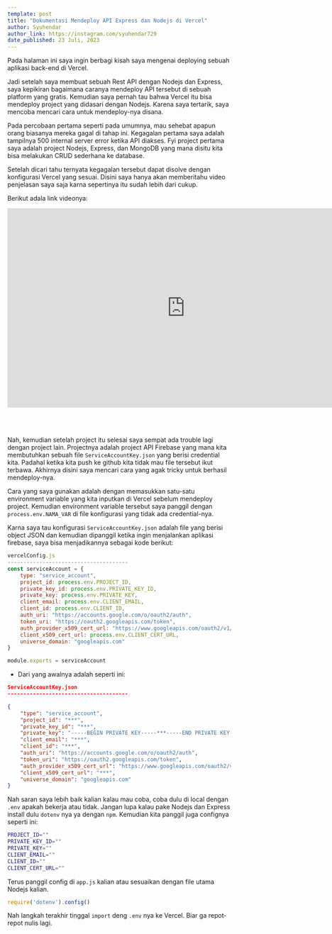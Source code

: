 ```yaml
---
template: post
title: "Dokumentasi Mendeploy API Express dan Nodejs di Vercel"
author: Syuhendar
author_link: https://instagram.com/syuhendar729
date_published: 23 Juli, 2023
---
```


Pada halaman ini saya ingin berbagi kisah saya mengenai deploying sebuah aplikasi back-end di Vercel.

Jadi setelah saya membuat sebuah Rest API dengan Nodejs dan Express, saya kepikiran bagaimana caranya mendeploy API tersebut
di sebuah platform yang gratis. Kemudian saya pernah tau bahwa Vercel itu bisa mendeploy project yang didasari dengan Nodejs.
Karena saya tertarik, saya mencoba mencari cara untuk mendeploy-nya disana.

Pada percobaan pertama seperti pada umumnya, mau sehebat apapun orang biasanya mereka gagal di tahap ini.
Kegagalan pertama saya adalah tampilnya 500 internal server error ketika API diakses.
Fyi project pertama saya adalah project Nodejs, Express, dan MongoDB yang mana disitu kita bisa melakukan CRUD sederhana ke database.

Setelah dicari tahu ternyata kegagalan tersebut dapat disolve dengan konfigurasi Vercel yang sesuai.
Disini saya hanya akan memberitahu video penjelasan saya saja karna sepertinya itu sudah lebih dari cukup.

Berikut adala link videonya:

<iframe width="800" height="450" src="https://www.youtube.com/embed/BuIhsqWYKaw" title="YouTube video player" frameborder="0" allow="accelerometer; autoplay; clipboard-write; encrypted-media; gyroscope; picture-in-picture; web-share" allowfullscreen
style="margin-bottom: 50px;"></iframe>


Nah, kemudian setelah project itu selesai saya sempat ada trouble lagi dengan project lain. Projectnya adalah project API Firebase yang mana kita membutuhkan sebuah file `ServiceAccountKey.json` yang berisi credential kita. Padahal ketika kita push ke github kita tidak mau file tersebut ikut terbawa. Akhirnya disini saya mencari cara yang agak tricky untuk berhasil mendeploy-nya.

Cara yang saya gunakan adalah dengan memasukkan satu-satu environment variable yang kita inputkan di Vercel sebelum mendeploy project. Kemudian environment variable tersebut saya panggil dengan `process.env.NAMA_VAR` di file konfigurasi yang tidak ada credential-nya.

Karna saya tau konfigurasi `ServiceAccountKey.json` adalah file yang berisi object JSON dan kemudian dipanggil ketika ingin menjalankan aplikasi firebase, saya bisa menjadikannya sebagai kode berikut:

```javascript
vercelConfig.js
--------------------------------------
const serviceAccount = {
    type: "service_account",
    project_id: process.env.PROJECT_ID,
    private_key_id: process.env.PRIVATE_KEY_ID,
    private_key: process.env.PRIVATE_KEY,
    client_email: process.env.CLIENT_EMAIL,
    client_id: process.env.CLIENT_ID,
    auth_uri: "https://accounts.google.com/o/oauth2/auth",
    token_uri: "https://oauth2.googleapis.com/token",
    auth_provider_x509_cert_url: "https://www.googleapis.com/oauth2/v1/certs",
    client_x509_cert_url: process.env.CLIENT_CERT_URL,
    universe_domain: "googleapis.com"
}

module.exports = serviceAccount
```

- Dari yang awalnya adalah seperti ini:
```json
ServiceAccountKey.json
--------------------------------------

{
    "type": "service_account",
    "project_id": "***",
    "private_key_id": "***",
    "private_key": "-----BEGIN PRIVATE KEY-----***-----END PRIVATE KEY-----\n",
    "client_email": "***",
    "client_id": "***",
    "auth_uri": "https://accounts.google.com/o/oauth2/auth",
    "token_uri": "https://oauth2.googleapis.com/token",
    "auth_provider_x509_cert_url": "https://www.googleapis.com/oauth2/v1/certs",
    "client_x509_cert_url": "***",
    "universe_domain": "googleapis.com"
}

```

Nah saran saya lebih baik kalian kalau mau coba, coba dulu di local dengan `.env` apakah bekerja atau tidak. Jangan lupa kalau pake Nodejs dan Express install dulu `dotenv` nya ya dengan `npm`. Kemudian kita panggil juga confignya seperti ini:
```bash
PROJECT_ID=""
PRIVATE_KEY_ID=""
PRIVATE_KEY=""
CLIENT_EMAIL=""
CLIENT_ID=""
CLIENT_CERT_URL="" 
```

Terus panggil config di `app.js` kalian atau sesuaikan dengan file utama Nodejs kalian.
```javascript
require('dotenv').config()
```


Nah langkah terakhir tinggal `import` deng `.env` nya ke Vercel. Biar ga repot-repot nulis lagi.
